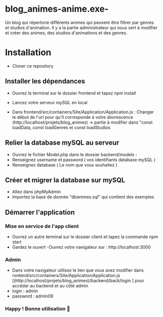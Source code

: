 # blog_animes-anime.exe-
Un blog qui répertorie différents animes qui peuvent être filtrer par genres et studios d'animation.
Il y a la partie administrateur qui nous sert à modifier et créer des animes, des studios d'animations et des genres.
# Installation

- Cloner ce repository

## Installer les dépendances
- Ouvrez le terminal sur le dossier frontend et tapez 
npm install

- Lancez votre serveur mySQL en local

- Dans frontend/src/containers/Site/Application/Application.js :
Changer le début de l'url pour qu'il corresponde à votre aborescence
(http://localhost/projets/blog_animes) -> partie à modifier dans "const loadData, const loadGenres et const loadStudios


## Relier la database mySQL au serveur
- Ouvrez le fichier Model.php dans le dossier backend/models :
- Renseignez username et password ( vos identifiants database mySQL )
- Renseignez database ( Le nom que vous souhaitez )

## Créer et migrer la database sur mySQL
- Allez dans phpMyAdmin
- Importez la base de donnée "dbanimes.sql" qui contient des exemples 

## Démarrer l'application

### Mise en service de l'app client
- Ouvrez un autre terminal sur le dossier client et tapez la commande 
npm start
- Gardez le ouvert
-Ouvrez votre navigateur sur :
http://localhost:3000

### Admin
- Dans votre navigateur utilisez le lien que vous avez modifier dans rontend/src/containers/Site/Application/Application.js [(http://localhost/projets/blog_animes)/backend/back/login ] pour accéder au backend et au côté admin
- login : admin
- password : admin09


### Happy ! Bonne utilisation 🙂

